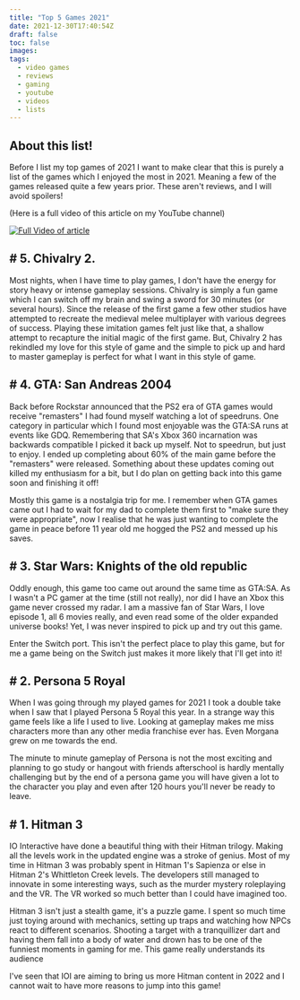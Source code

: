 ```yaml
---
title: "Top 5 Games 2021"
date: 2021-12-30T17:40:54Z
draft: false
toc: false
images:
tags: 
  - video games
  - reviews
  - gaming
  - youtube
  - videos
  - lists
---
```


## About this list! 

Before I list my top games of 2021 I want to make clear that this is purely a list of the games which I enjoyed the most in 2021. Meaning a few of the games released quite a few years prior. These aren't reviews, and I will avoid spoilers!

(Here is a full video of this article on my YouTube channel)

[![Full Video of article](https://img.youtube.com/vi/9BS--eerCXc/0.jpg)](https://www.youtube.com/watch?v=9BS--eerCXc)


## # 5. Chivalry 2.  

Most nights, when I have time to play games, I don't have the energy for story heavy or intense gameplay sessions. Chivalry is simply a fun game which I can switch off my brain and swing a sword for 30 minutes (or several hours). Since the release of the first game a few other studios have attempted to recreate the medieval melee multiplayer with various degrees of success. Playing these imitation games felt just like that, a shallow attempt to recapture the initial magic of the first game. But, Chivalry 2 has rekindled my love for this style of game and the simple to pick up and hard to master gameplay is perfect for what I want in this style of game. 

## # 4. GTA: San Andreas 2004

Back before Rockstar announced that the PS2 era of GTA games would receive "remasters" I had found myself watching a lot of speedruns. One category in particular which I found most enjoyable was the GTA:SA runs at events like GDQ. Remembering that SA's Xbox 360 incarnation was backwards compatible I picked it back up myself. Not to speedrun, but just to enjoy. I ended up completing about 60% of the main game before the "remasters" were released. Something about these updates coming out killed my enthusiasm for a bit, but I do plan on getting back into this game soon and finishing it off! 

Mostly this game is a nostalgia trip for me. I remember when GTA games came out I had to wait for my dad to complete them first to "make sure they were appropriate", now I realise that he was just wanting to complete the game in peace before 11 year old me hogged the PS2 and messed up his saves. 

## # 3. Star Wars: Knights of the old republic 

Oddly enough, this game too came out around the same time as GTA:SA. As I wasn't a PC gamer at the time (still not really), nor did I have an Xbox this game never crossed my radar. I am a massive fan of Star Wars, I love episode 1, all 6 movies really, and even read some of the older expanded universe books! Yet, I was never inspired to pick up and try out this game. 

Enter the Switch port. This isn't the perfect place to play this game, but for me a game being on the Switch just makes it more likely that I'll get into it!

## # 2. Persona 5 Royal 

When I was going through my played games for 2021 I took a double take when I saw that I played Persona 5 Royal this year. In a strange way this game feels like a life I used to live. Looking at gameplay makes me miss characters more than any other media franchise ever has. Even Morgana grew on me towards the end. 

The minute to minute gameplay of Persona is not the most exciting and planning to go study or hangout with friends afterschool is hardly mentally challenging but by the end of a persona game you will have given a lot to the character you play and even after 120 hours you'll never be ready to leave.

## # 1. Hitman 3 
IO Interactive have done a beautiful thing with their Hitman trilogy. Making all the levels work in the updated engine was a stroke of genius. Most of my time in Hitman 3 was probably spent in Hitman 1's Sapienza or else in Hitman 2's Whittleton Creek levels. The developers still managed to innovate in some interesting ways, such as the murder mystery roleplaying and the VR. The VR worked so much better than I could have imagined too. 

Hitman 3 isn't just a stealth game, it's a puzzle game. I spent so much time just toying around with mechanics, setting up traps and watching how NPCs react to different scenarios. Shooting a target with a tranquillizer dart and having them fall into a body of water and drown has to be one of the funniest moments in gaming for me. This game really understands its audience

I've seen that IOI are aiming to bring us more Hitman content in 2022 and I cannot wait to have more reasons to jump into this game!
